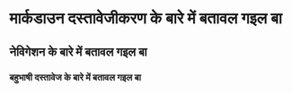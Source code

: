 # मार्कडाउन दस्तावेजीकरण के बारे में बतावल गइल बा

## नेविगेशन के बारे में बतावल गइल बा

### बहुभाषी दस्तावेज के बारे में बतावल गइल बा

